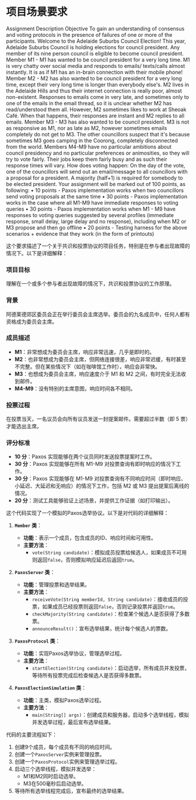 
# 项目场景要求
Assignment Description
Objective
To gain an understanding of consensus and voting protocols in the presence of failures of one or more of the participants.
Welcome to the Adelaide Suburbs Council Election!
This year, Adelaide Suburbs Council is holding elections for council president. Any member of its nine person council is eligible to become council president.
Member M1 - M1 has wanted to be council president for a very long time. M1 is very chatty over social media and responds to emails/ texts/calls almost instantly. It is as if M1 has an in-brain connection with their mobile phone!
Member M2 - M2 has also wanted to be council president for a very long time, except their very long time is longer than everybody else's. M2 lives in the Adelaide Hills and thus their internet connection is really poor, almost non-existent. Responses to emails come in very late, and sometimes only to one of the emails in the email thread, so it is unclear whether M2 has read/understood them all. However, M2 sometimes likes to work at Sheoak Café. When that happens, their responses are instant and M2 replies to all emails.
Member M3 - M3 has also wanted to be council president. M3 is not as responsive as M1, nor as late as M2, however sometimes emails completely do not get to M3. The other councillors suspect that it's because sometimes M3 goes camping in the Coorong, completely disconnected from the world.
Members M4-M9 have no particular ambitions about council presidency and no particular preferences or animosities, so they will try to vote fairly. Their jobs keep them fairly busy and as such their response times will vary.
How does voting happen: On the day of the vote, one of the councillors will send out an email/message to all councillors with a proposal for a president. A majority (half+1) is required for somebody to be elected president.
Your assignment will be marked out of 100 points, as following:
• 10 points - Paxos implementation works when two councillors send voting proposals at the same time
• 30 points - Paxos implementation works in the case where all M1-M9 have immediate responses to voting queries
• 30 points - Paxos implementation works when M1 - M9 have responses to voting queries suggested by several profiles (immediate response, small delay, large delay and no response), including when M2 or M3 propose and then go offline
• 20 points - Testing harness for the above scenarios + evidence that they work (in the form of printouts)

这个要求描述了一个关于共识和投票协议的项目任务，特别是在参与者出现故障的情况下。以下是详细解释：

### 项目目标
理解在一个或多个参与者出现故障的情况下，共识和投票协议的工作原理。

### 背景
阿德莱德郊区委员会正在举行委员会主席选举。委员会的九名成员中，任何人都有资格成为委员会主席。

### 成员描述
- **M1**：非常想成为委员会主席，响应非常迅速，几乎是即时的。
- **M2**：也非常想成为委员会主席，但网络连接很差，响应非常迟缓，有时甚至不完整。但在某些情况下（如在咖啡馆工作时），响应会非常快。
- **M3**：也想成为委员会主席，响应速度介于 M1 和 M2 之间，有时完全无法收到邮件。
- **M4-M9**：没有特别的主席意图，响应时间各不相同。

### 投票过程
在投票当天，一名议员会向所有议员发送一封提案邮件。需要超过半数（即 5 票）才能选出主席。

### 评分标准
- **10 分**：Paxos 实现能够在两个议员同时发送投票提案时工作。
- **30 分**：Paxos 实现能够在所有 M1-M9 对投票查询有即时响应的情况下工作。
- **30 分**：Paxos 实现能够在 M1-M9 对投票查询有不同响应时间（即时响应、小延迟、大延迟和无响应）的情况下工作，包括 M2 或 M3 提出提案后离线的情况。
- **20 分**：测试工具能够验证上述场景，并提供工作证据（如打印输出）。


这个代码实现了一个模拟的Paxos选举协议。以下是对代码的详细解释：

1. **`Member` 类**：
   - **功能**：表示一个成员，包含成员的ID、响应时间和可用性。
   - **主要方法**：
      - `vote(String candidate)`：模拟成员投票给候选人，如果成员不可用则返回`false`，否则模拟响应延迟后返回`true`。

2. **`PaxosServer` 类**：
   - **功能**：管理投票和选举结果。
   - **主要方法**：
      - `receiveVote(String memberId, String candidate)`：接收成员的投票，如果成员已经投票则返回`false`，否则记录投票并返回`true`。
      - `checkMajority(String candidate)`：检查某个候选人是否获得了多数票。
      - `announceResult()`：宣布选举结果，统计每个候选人的票数。

3. **`PaxosProtocol` 类**：
   - **功能**：实现Paxos选举协议，管理选举过程。
   - **主要方法**：
      - `startElection(String candidate)`：启动选举，所有成员并发投票，等待所有投票完成后检查候选人是否获得多数票。

4. **`PaxosElectionSimulation` 类**：
   - **功能**：主类，模拟Paxos选举过程。
   - **主要方法**：
      - `main(String[] args)`：创建成员和服务器，启动多个选举线程，模拟并发选举过程，最后宣布选举结果。

代码的主要流程如下：
1. 创建9个成员，每个成员有不同的响应时间。
2. 创建一个`PaxosServer`实例来管理投票。
3. 创建一个`PaxosProtocol`实例来管理选举过程。
4. 启动三个选举线程，模拟并发选举：
   - M1和M2同时启动选举。
   - M3在500毫秒后启动选举。
5. 等待所有选举线程完成后，宣布最终的选举结果。